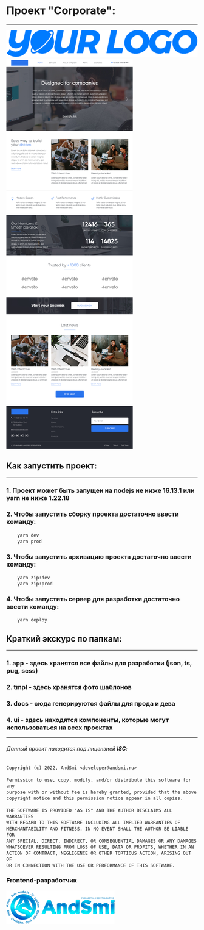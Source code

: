 # Проект "Corporate":

---

![Лого проекта][1]
![Шаблон сайта][2]

## Как запустить проект:

---

### 1. Проект может быть запущен на nodejs не ниже **16.13.1** или yarn не ниже **1.22.18**
### 2. Чтобы запустить сборку проекта достаточно ввести команду:
```yarn
    yarn dev
    yarn prod
```
### 3. Чтобы запустить архивацию проекта достаточно ввести команду:
```yarn
    yarn zip:dev
    yarn zip:prod
```
### 4. Чтобы запустить сервер для разработки достаточно ввести команду:
```yarn
    yarn deploy
```

## Краткий экскурс по папкам:

---

### 1. **app** - здесь хранятся все файлы для разработки (json, ts, pug, scss)
### 2. **tmpl** - здесь хранятся фото шаблонов
### 3. **docs** - сюда генерируются файлы для прода и дева
### 4. **ui** - здесь находятся компоненты, которые могут использоваться на всех проектах

---

###### Данный проект находится под лицензией **ISC**:

```
Copyright (c) 2022, AndSmi <developer@andsmi.ru>

Permission to use, copy, modify, and/or distribute this software for any
purpose with or without fee is hereby granted, provided that the above
copyright notice and this permission notice appear in all copies.

THE SOFTWARE IS PROVIDED "AS IS" AND THE AUTHOR DISCLAIMS ALL WARRANTIES
WITH REGARD TO THIS SOFTWARE INCLUDING ALL IMPLIED WARRANTIES OF
MERCHANTABILITY AND FITNESS. IN NO EVENT SHALL THE AUTHOR BE LIABLE FOR
ANY SPECIAL, DIRECT, INDIRECT, OR CONSEQUENTIAL DAMAGES OR ANY DAMAGES
WHATSOEVER RESULTING FROM LOSS OF USE, DATA OR PROFITS, WHETHER IN AN
ACTION OF CONTRACT, NEGLIGENCE OR OTHER TORTIOUS ACTION, ARISING OUT OF
OR IN CONNECTION WITH THE USE OR PERFORMANCE OF THIS SOFTWARE.
```
### Frontend-разработчик
[![Лого специалиста по веб-разработке][3]](https://andsmi.ru)

[1]: app/assets/img/logo.png
[2]: tmpl/photo.jpg
[3]: dev/logo.png
